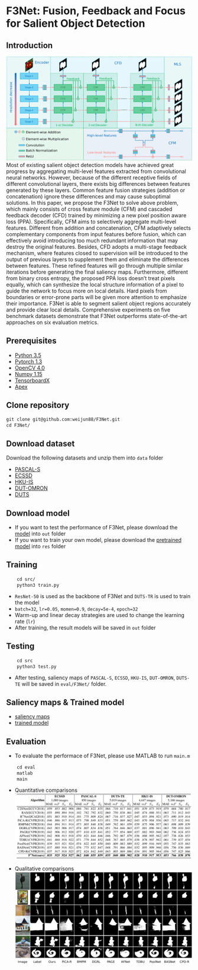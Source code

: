 # F3Net: Fusion, Feedback and Focus for Salient Object Detection

## Introduction
![framework](./fig/framework.png)Most of existing salient object detection models have achieved great progress by aggregating multi-level features extracted from convolutional neural networks. However, because of the different receptive fields of different convolutional layers, there exists big differences between features generated by these layers. Common feature fusion strategies (addition or concatenation) ignore these differences and may cause suboptimal solutions. In this paper, we propose the F3Net to solve above problem, which mainly consists of cross feature module (CFM) and cascaded feedback decoder (CFD) trained by minimizing a new pixel position aware loss (PPA). Specifically, CFM aims to selectively aggregate multi-level features. Different from addition and concatenation, CFM adaptively selects complementary components from input features before fusion, which can effectively avoid introducing too much redundant information that may destroy the original features. Besides, CFD adopts a multi-stage feedback mechanism, where features closed to supervision will be introduced to the output of previous layers to supplement them and eliminate the differences between features. These refined features will go through multiple similar iterations before generating the final saliency maps. Furthermore, different from binary cross entropy, the proposed PPA loss doesn’t treat pixels equally, which can synthesize the local structure information of a pixel to guide the network to focus more on local details. Hard pixels from boundaries or error-prone parts will be given more attention to emphasize their importance. F3Net is able to segment salient object regions accurately and provide clear local details. Comprehensive experiments on five benchmark datasets demonstrate that F3Net outperforms state-of-the-art approaches on six evaluation metrics.


## Prerequisites
- [Python 3.5](https://www.python.org/)
- [Pytorch 1.3](http://pytorch.org/)
- [OpenCV 4.0](https://opencv.org/)
- [Numpy 1.15](https://numpy.org/)
- [TensorboardX](https://github.com/lanpa/tensorboardX)
- [Apex](https://github.com/NVIDIA/apex)


## Clone repository

```shell
git clone git@github.com:weijun88/F3Net.git
cd F3Net/
```

## Download dataset

Download the following datasets and unzip them into `data` folder

- [PASCAL-S](http://cbi.gatech.edu/salobj/)
- [ECSSD](http://www.cse.cuhk.edu.hk/leojia/projects/hsaliency/dataset.html)
- [HKU-IS](https://i.cs.hku.hk/~gbli/deep_saliency.html)
- [DUT-OMRON](http://saliencydetection.net/dut-omron/)
- [DUTS](http://saliencydetection.net/duts/)

## Download model

- If you want to test the performance of F3Net, please download the [model](https://drive.google.com/open?id=1zKogcTuA9JA5v7PfnArVyTPTaOw1ZqDG) into `out` folder
- If you want to train your own model, please download the [pretrained model]('https://download.pytorch.org/models/resnet50-19c8e357.pth') into `res` folder

## Training

```shell
    cd src/
    python3 train.py
```
- `ResNet-50` is used as the backbone of F3Net and `DUTS-TR` is used to train the model
- `batch=32`, `lr=0.05`, `momen=0.9`, `decay=5e-4`, `epoch=32`
- Warm-up and linear decay strategies are used to change the learning rate (`lr`)
- After training, the result models will be saved in `out` folder

## Testing

```shell
    cd src
    python3 test.py
```
- After testing, saliency maps of `PASCAL-S`, `ECSSD`, `HKU-IS`, `DUT-OMRON`, `DUTS-TE` will be saved in `eval/F3Net/` folder.

## Saliency maps & Trained model
- [saliency maps](https://drive.google.com/file/d/1FfZtzfSX6-hlwar4yJYLuGogGbLW9sYe/view?usp=sharing)
- [trained model](https://drive.google.com/file/d/1jcsmxZHL6DGwDplLp93H4VeN2ZjqBsOF/view?usp=sharing)


## Evaluation
- To evaluate the performace of F3Net, please use MATLAB to run `main.m`
```shell
    cd eval
    matlab
    main
```
- Quantitative comparisons 
![performace](./fig/table.png)

- Qualitative comparisons 
![sample](./fig/case.png)

